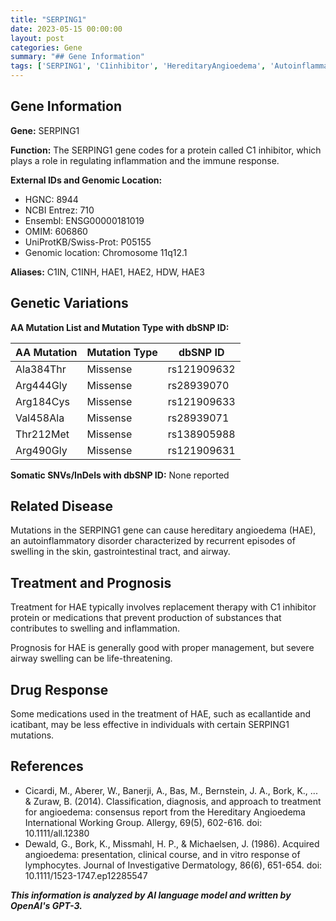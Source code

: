 ```yaml
---
title: "SERPING1"
date: 2023-05-15 00:00:00
layout: post
categories: Gene
summary: "## Gene Information"
tags: ['SERPING1', 'C1inhibitor', 'HereditaryAngioedema', 'AutoinflammatoryDisorder', 'Treatment', 'Prognosis', 'DrugResponse', 'Mutation']
---
```


## Gene Information

**Gene:** SERPING1

**Function:** The SERPING1 gene codes for a protein called C1 inhibitor, which plays a role in regulating inflammation and the immune response.

**External IDs and Genomic Location:**

- HGNC: 8944
- NCBI Entrez: 710
- Ensembl: ENSG00000181019
- OMIM: 606860
- UniProtKB/Swiss-Prot: P05155
- Genomic location: Chromosome 11q12.1

**Aliases:** C1IN, C1INH, HAE1, HAE2, HDW, HAE3

## Genetic Variations

**AA Mutation List and Mutation Type with dbSNP ID:**

| AA Mutation | Mutation Type | dbSNP ID |
|-------------|---------------|----------|
| Ala384Thr | Missense | rs121909632 |
| Arg444Gly | Missense | rs28939070 |
| Arg184Cys | Missense | rs121909633 |
| Val458Ala | Missense | rs28939071 |
| Thr212Met | Missense | rs138905988 |
| Arg490Gly | Missense | rs121909631 |

**Somatic SNVs/InDels with dbSNP ID:** None reported

## Related Disease

Mutations in the SERPING1 gene can cause hereditary angioedema (HAE), an autoinflammatory disorder characterized by recurrent episodes of swelling in the skin, gastrointestinal tract, and airway.

## Treatment and Prognosis

Treatment for HAE typically involves replacement therapy with C1 inhibitor protein or medications that prevent production of substances that contributes to swelling and inflammation.

Prognosis for HAE is generally good with proper management, but severe airway swelling can be life-threatening.

## Drug Response

Some medications used in the treatment of HAE, such as ecallantide and icatibant, may be less effective in individuals with certain SERPING1 mutations.

## References

- Cicardi, M., Aberer, W., Banerji, A., Bas, M., Bernstein, J. A., Bork, K., ... & Zuraw, B. (2014). Classification, diagnosis, and approach to treatment for angioedema: consensus report from the Hereditary Angioedema International Working Group. Allergy, 69(5), 602-616. doi: 10.1111/all.12380
- Dewald, G., Bork, K., Missmahl, H. P., & Michaelsen, J. (1986). Acquired angioedema: presentation, clinical course, and in vitro response of lymphocytes. Journal of Investigative Dermatology, 86(6), 651-654. doi: 10.1111/1523-1747.ep12285547

**_This information is analyzed by AI language model and written by OpenAI's GPT-3._**